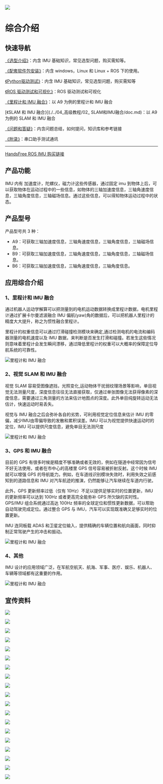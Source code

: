 ![](./img/1.jpg)

# 综合介绍

## 快速导航

[《选型介绍》](./../02_选型介绍/doc.md)：内含 IMU 基础知识，常见选型问题，购买需知等。

[《配套软件包安装》](./../03_基础教程/01_配套软件包安装/doc.md)：内含 windows，Linux 和 Linux + ROS 下的使用。

[《Python驱动测试》](./../03_基础教程/02_Python驱动测试/doc.md)：内含 IMU 基础知识，常见选型问题，购买需知等

[《ROS 驱动测试和可视化》](./../03_基础教程/03_ROS驱动和可视化/doc.md)：ROS 驱动测试和可视化

[《里程计和 IMU 融合》](./../04_高级教程/01_里程计和IMU融合/doc.md)：以 A9 为例的里程计和 IMU 融合

[《SLAM 和 IMU 融合》](./../04_高级教程/02_ SLAM和IMU融合/doc.md)：以 A9 为例的 SLAM 和 IMU 融合

[《问题和答疑》](./../05_问题和答疑/doc.md)：内含问题总结，如何提问，知识库和参考链接

[《附录》](./../06_附录/doc.md)：串口助手测试通讯

---

[HandsFree ROS IMU 购买链接](https://item.taobao.com/item.htm?id=634027133148&ali_trackid=2:mm_26632258_3504122_32538762:1607955215_176_1820526432&union_lens=lensId:OPT@1607955206@212a8363_06ed_1766199523e_c878@01;recoveryid:201_11.27.58.136_21013517_1607955156105;prepvid:201_11.87.178.209_21008506_1607955206099&clk1=3e91f5613ddee8ba055d43c0368cfc9b&spm=a2e0b.20350158.31919782.18&pvid=100_11.182.77.179_11449_6761607955206647512&scm=null&bxsign=tbkozY1fyN0hsF81R/xTfHbTs5netRJ2MylEoFSlUg/Ds4QInP5TK8iioSmX2JM66JbK2KXA4JwODRwz0JptZUNTK3pfqvfvE6ObkDSU+tV8o4=)



## 产品功能

IMU 内有 加速度计，陀螺仪，磁力计这些传感器，通过固定 imu 到物体上后，可以获取物体在运动过程中的一些信息，如物体的三轴加速度信息，三轴角速度信息，三轴角度信息，三轴磁场信息。通过这些信息，可以得知物体运动过程中的状态。



## 产品型号

产品型号共 3 种：

* A9：可获取三轴加速度信息，三轴角速度信息，三轴角度信息，三轴磁场信息。
* B9：可获取三轴加速度信息，三轴角速度信息，三轴角度信息，三轴磁场信息。
* B6：可获取三轴加速度信息，三轴角速度信息，三轴角度信息。



## 应用综合介绍

### 1、里程计和 IMU 融合

通过机器人运动学解算可以把测量到的电机运动数据转换成里程计数据，电机里程计通过扩展卡尔曼滤波融合 IMU 偏航(yaw)角的数据后，可以把机器人里程计的精度大大提升，称之为惯性融合里程计。

里程计的权重信息可以通过打滑碰撞检测模块来确定,通过检测电机的电流和编码器测量的电机速度以及 IMU 数据，来判断是否发生打滑和碰撞。若发生这些情况则意味着里程计会发生瞬间漂移，通过降低里程计的权重可以大概率的保障定位导航系统的可靠性。

![里程计和 IMU 融合](./img/21.jpg)

### 2、视觉 SLAM 和 IMU 融合

视觉 SLAM 容易受图像遮挡，光照变化,运动物体干扰弱纹理场景等影响，单目视觉无法测量尺度，深度信息往往无法直接获取，仅通过单张图像无法获得像素的深度信息，需要通过三角测量的方法来估计地图点的深度。此外单目纯旋转运动无法估计，快速运动时易丢失。

视觉与 IMU 融合之后会弥补各自的劣势，可利用视觉定位信息来估计 IMU 的零偏，减少IMU由零偏导致的发散和累积误差。IMU 可以为视觉提供快速运动时的定位，IMU 可以提供尺度信息，避免单目无法测尺度 

![里程计和 IMU 融合](./img/22.jpg)

### 3、GPS 和 IMU 融合

目前的 GPS 有很多时候是精度不够准确或者无效的，例如在隧道中经常因为信号不好无法使用，或者在市中心的高楼里 GPS 信号容易被折射反射。这个时候 IMU 就可以增强 GPS 的导航能力。例如，在车道线识别模块失效时，利用失效之前感知到的道路信息和 IMU 对汽车航迹的推演，仍然能够让汽车继续在车道内行驶。

此外，GPS 更新频率过低（仅有 10Hz）不足以提供足够实时的位置更新，IMU 的更新频率可以达到 100Hz 或者更高完全能弥补 GPS 所欠缺的实时性。GPS/IMU 组合系统通过高达 100Hz 频率的全球定位和惯性更新数据，可以帮助自动驾驶完成定位。通过整合 GPS 与 IMU，汽车可以实现既准确又足够实时的位置更新。

IMU 连同板载 ADAS 和卫星定位输入，提供精确的车辆位置和航向画面，同时抑制正常驾驶产生的冲击和振动。

![里程计和 IMU 融合](./img/23.jpg)

### 4、其他

IMU 设计的应用领域广泛，在军航空航天、航海、军事、医疗、娱乐、机器人、车辆等领域都有这重要的作用。

![里程计和 IMU 融合](./img/24.jpg)









## 宣传资料

![](./img/2.jpg)

![](./img/3.jpg)

![](./img/4.jpg)

![](./img/5.jpg)

![](./img/6.jpg)

![](./img/7.jpg)

![](./img/8.jpg)

![](./img/9.jpg)

![](./img/10.jpg)

![](./img/11.jpg)

![](./img/12.jpg)

![](./img/13.jpg)



![](./img/14.jpg)

![](./img/15.jpg)

![](./img/16.jpg)

![](./img/17.jpg)

![](./img/18.jpg)

![](./img/19.jpg)

![](./img/20.jpg)

